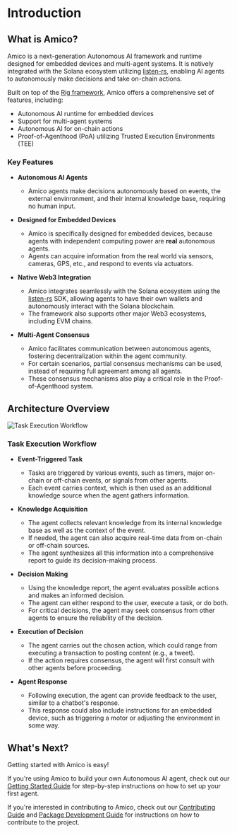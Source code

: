 # Introduction

## What is Amico?

Amico is a next-generation Autonomous AI framework and runtime designed for embedded devices and multi-agent systems. It is natively integrated with the Solana ecosystem utilizing [listen-rs](https://www.listen-rs.com/), enabling AI agents to autonomously make decisions and take on-chain actions.

Built on top of the [Rig framework](https://rig.rs), Amico offers a comprehensive set of features, including:

- Autonomous AI runtime for embedded devices
- Support for multi-agent systems
- Autonomous AI for on-chain actions
- Proof-of-Agenthood (PoA) utilizing Trusted Execution Environments (TEE)

### Key Features

- **Autonomous AI Agents**

  - Amico agents make decisions autonomously based on events, the external envinronment, and their internal knowledge base, requiring no human input.

- **Designed for Embedded Devices**

  - Amico is specifically designed for embedded devices, because agents with independent computing power are **real** autonomous agents.
  - Agents can acquire information from the real world via sensors, cameras, GPS, etc., and respond to events via actuators.

- **Native Web3 Integration**

  - Amico integrates seamlessly with the Solana ecosystem using the [listen-rs](https://www.listen-rs.com/) SDK, allowing agents to have their own wallets and autonomously interact with the Solana blockchain.
  - The framework also supports other major Web3 ecosystems, including EVM chains.

- **Multi-Agent Consensus**

  - Amico facilitates communication between autonomous agents, fostering decentralization within the agent community.
  - For certain scenarios, partial consensus mechanisms can be used, instead of requiring full agreement among all agents.
  - These consensus mechanisms also play a critical role in the Proof-of-Agenthood system.

## Architecture Overview

![Task Execution Workflow](/amico-docs/task-exec.png)

### Task Execution Workflow

- **Event-Triggered Task**

  - Tasks are triggered by various events, such as timers, major on-chain or off-chain events, or signals from other agents.
  - Each event carries context, which is then used as an additional knowledge source when the agent gathers information.

- **Knowledge Acquisition**

  - The agent collects relevant knowledge from its internal knowledge base as well as the context of the event.
  - If needed, the agent can also acquire real-time data from on-chain or off-chain sources.
  - The agent synthesizes all this information into a comprehensive report to guide its decision-making process.

- **Decision Making**

  - Using the knowledge report, the agent evaluates possible actions and makes an informed decision.
  - The agent can either respond to the user, execute a task, or do both.
  - For critical decisions, the agent may seek consensus from other agents to ensure the reliability of the decision.

- **Execution of Decision**

  - The agent carries out the chosen action, which could range from executing a transaction to posting content (e.g., a tweet).
  - If the action requires consensus, the agent will first consult with other agents before proceeding.

- **Agent Response**

  - Following execution, the agent can provide feedback to the user, similar to a chatbot's response.
  - This response could also include instructions for an embedded device, such as triggering a motor or adjusting the environment in some way.

## What's Next?

Getting started with Amico is easy!

If you're using Amico to build your own Autonomous AI agent, check out our [Getting Started Guide](/docs/getting-started) for step-by-step instructions on how to set up your first agent.

If you're interested in contributing to Amico, check out our [Contributing Guide](/docs/contributing) and [Package Development Guide](/docs/packages/overview) for instructions on how to contribute to the project.
